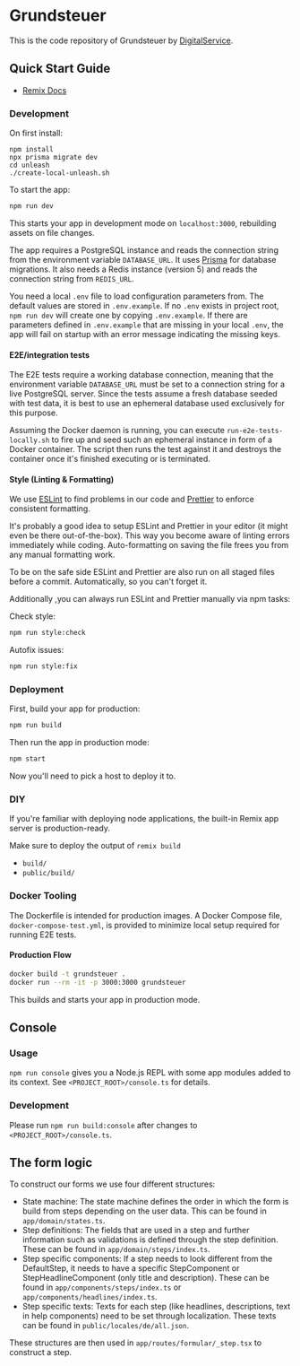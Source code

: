 # Grundsteuer

This is the code repository of Grundsteuer by [DigitalService](https://digitalservice.bund.de).

## Quick Start Guide

- [Remix Docs](https://remix.run/docs)

### Development

On first install:

```
npm install
npx prisma migrate dev
cd unleash
./create-local-unleash.sh
```

To start the app:

```sh
npm run dev
```

This starts your app in development mode on `localhost:3000`, rebuilding assets on file changes.

The app requires a PostgreSQL instance and reads the connection string from the environment variable `DATABASE_URL`.
It uses [Prisma](https://www.prisma.io) for database migrations. It also needs a Redis instance (version 5) and reads
the connection string from `REDIS_URL`.

You need a local `.env` file to load configuration parameters from. The default values are stored in `.env.example`.
If no `.env` exists in project root, `npm run dev` will create one by copying `.env.example`. If there are parameters
defined in `.env.example` that are missing in your local `.env`, the app will fail on startup
with an error message indicating the missing keys.

#### E2E/integration tests

The E2E tests require a working database connection, meaning that the environment variable `DATABASE_URL` must be set to
a connection string for a live PostgreSQL server. Since the tests assume a fresh database seeded with test data, it is
best to use an ephemeral database used exclusively for this purpose.

Assuming the Docker daemon is running, you can execute `run-e2e-tests-locally.sh` to fire up and seed such an ephemeral
instance in form of a Docker container. The script then runs the test against it and destroys the container once
it's finished executing or is terminated.

#### Style (Linting & Formatting)

We use [ESLint](https://eslint.org/docs/user-guide/getting-started) to find problems in our code
and [Prettier](https://prettier.io/docs/en/index.html) to enforce consistent formatting.

It's probably a good idea to setup ESLint and Prettier in your editor (it might even be there out-of-the-box). This way you become aware of linting errors immediately while coding. Auto-formatting on saving the file frees you from any manual formatting work.

To be on the safe side ESLint and Prettier are also run on all staged files before a commit. Automatically, so you can't forget it.

Additionally ,you can always run ESLint and Prettier manually via npm tasks:

Check style:

```sh
npm run style:check
```

Autofix issues:

```sh
npm run style:fix
```

### Deployment

First, build your app for production:

```sh
npm run build
```

Then run the app in production mode:

```sh
npm start
```

Now you'll need to pick a host to deploy it to.

### DIY

If you're familiar with deploying node applications, the built-in Remix app server is production-ready.

Make sure to deploy the output of `remix build`

- `build/`
- `public/build/`

### Docker Tooling

The Dockerfile is intended for production images. A Docker Compose file, `docker-compose-test.yml`, is
provided to minimize local setup required for running E2E tests.

#### Production Flow

```sh
docker build -t grundsteuer .
docker run --rm -it -p 3000:3000 grundsteuer
```

This builds and starts your app in production mode.

## Console

### Usage

`npm run console` gives you a Node.js REPL with some app modules added to its context. See `<PROJECT_ROOT>/console.ts` for details.

### Development

Please run `npm run build:console` after changes to `<PROJECT_ROOT>/console.ts`.

## The form logic

To construct our forms we use four different structures:

- State machine: The state machine defines the order in which the form is build from steps depending on the user data. This can be found in `app/domain/states.ts`.
- Step definitions: The fields that are used in a step and further information such as validations is defined through the step definition. These can be found in `app/domain/steps/index.ts`.
- Step specific components: If a step needs to look different from the DefaultStep, it needs to have a specific StepComponent or StepHeadlineComponent (only title and description). These can be found in `app/components/steps/index.ts` or `app/components/headlines/index.ts`.
- Step specific texts: Texts for each step (like headlines, descriptions, text in help components) need to be set through localization. These texts can be found in `public/locales/de/all.json`.

These structures are then used in `app/routes/formular/_step.tsx` to construct a step.
